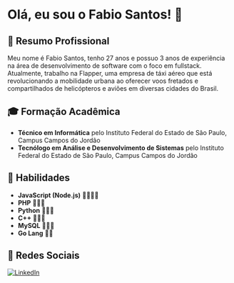 # Olá, eu sou o Fabio Santos! 👋

## 🌟 Resumo Profissional
Meu nome é Fabio Santos, tenho 27 anos e possuo 3 anos de experiência na área de desenvolvimento de software com o foco em fullstack. Atualmente, trabalho na Flapper, uma empresa de táxi aéreo que está revolucionando a mobilidade urbana ao oferecer voos fretados e compartilhados de helicópteros e aviões em diversas cidades do Brasil. 

## 🎓 Formação Acadêmica
- **Técnico em Informática** pelo Instituto Federal do Estado de São Paulo, Campus Campos do Jordão
- **Tecnólogo em Análise e Desenvolvimento de Sistemas** pelo Instituto Federal do Estado de São Paulo, Campus Campos do Jordão

## 🚀 Habilidades
- **JavaScript (Node.js)** 🌟🌟🌟🌟
- **PHP** 🌟🌟🌟
- **Python** 🌟🌟🌟
- **C++** 🌟🌟🌟
- **MySQL** 🌟🌟🌟
- **Go Lang** 🌟🌟

## 🔗 Redes Sociais
[![LinkedIn](https://img.shields.io/badge/LinkedIn-0077B5?style=for-the-badge&logo=linkedin&logoColor=white)](https://www.linkedin.com/in/fsantoss/)
